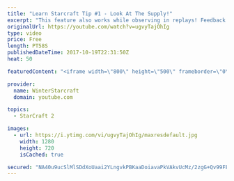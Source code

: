 ```yaml
---
title: "Learn Starcraft Tip #1 - Look At The Supply!"
excerpt: "This feature also works while observing in replays! Feedback and tip suggestions are appreciated :)"
originalUrl: https://youtube.com/watch?v=ugvyTajOhIg
type: video
price: Free
length: PT58S
publishedDateTime: 2017-10-19T22:31:50Z
heat: 50

featuredContent: "<iframe width=\"800\" height=\"500\" frameborder=\"0\" src=\"https://www.youtube.com/embed/ugvyTajOhIg\" allow=\"accelerometer; autoplay; encrypted-media; gyroscope; picture-in-picture\" allowfullscreen></iframe>"

provider:
  name: WinterStarcraft
  domain: youtube.com

topics:
  - StarCraft 2

images:
  - url: https://i.ytimg.com/vi/ugvyTajOhIg/maxresdefault.jpg
    width: 1280
    height: 720
    isCached: true

secured: "NA40u9ucSlMlSDdXoUaai2YLngvkPBKaaDoiavaPkVAkvUcMz/2zgG+Qv99FEYdYt5awFJ5MN7Zi6z9isKfWCBq5eMSei7zX1AVaP5glpg1lOvEWtRJHiJSVwcFu32pMtEpS4vtFbnfVjufkq/eOxVA/pdA7LqLDP45biLUzSdL3ogHmPV5sOYoLszUc9I5vv0PSo3vevIEe8v8rvMxYF6ZSg+FuC4kUzNZP1G/GnSPQtbVF/BmdEjM6xchmCiEwNeTqCcxYNvvUlQdF+Q4esjEFRJPhtwxajKeuEHuPaB0kmt06iLGivFbjx9Fq8nyY0+i9sbezZeSKVbP0zXKRkLH0VNGo6P5jSYk1+K+cYT3onK9AlF2nyNuiBTkh68gzVlQV8wvHNOIO7zz1CGMkSwufR1eAjQ9akIdBorteHeQ=;HdlEqgDHHREcsliS2H24/Q=="
---
```


